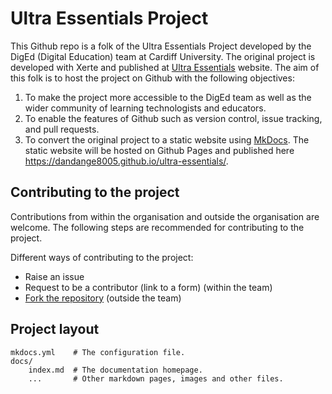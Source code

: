 # Ultra Essentials Project
This Github repo is a folk of the Ultra Essentials Project developed by the DigEd (Digital Education) team at Cardiff University. The original project is developed with Xerte and published at [Ultra Essentials](https://xerte.cardiff.ac.uk/play_18321#UltraEssentials) website. The aim of this folk is to host the project on Github with the following objectives:

1. To make the project more accessible to the DigEd team as well as the wider community of learning technologists and educators.
2. To enable the features of Github such as version control, issue tracking, and pull requests.
3. To convert the original project to a static website using [MkDocs](https://www.mkdocs.org/). The static website will be hosted on Github Pages and published here https://dandange8005.github.io/ultra-essentials/.


## Contributing to the project

Contributions from within the organisation and outside the organisation are welcome. The following steps are recommended for contributing to the project.

Different ways of contributing to the project:

- Raise an issue
- Request to be a contributor (link to a form) (within the team)
- [Fork the repository](https://docs.github.com/en/get-started/quickstart/fork-a-repo) (outside the team)


## Project layout

    mkdocs.yml    # The configuration file.
    docs/
        index.md  # The documentation homepage.
        ...       # Other markdown pages, images and other files.
